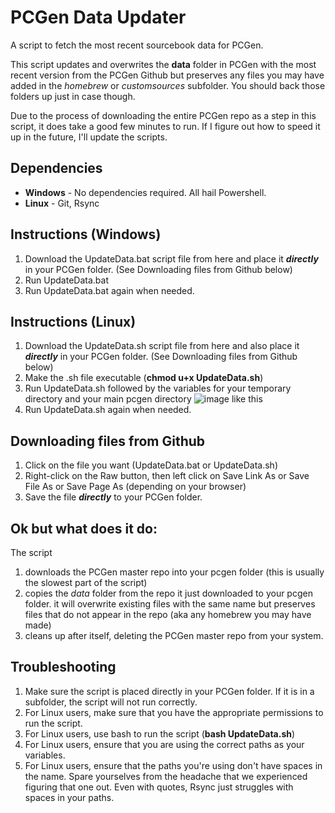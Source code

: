 # PCGen Data Updater
A script to fetch the most recent sourcebook data for PCGen.

This script updates and overwrites the **data** folder in PCGen with the most recent version from the PCGen Github but preserves any files you may have added in the *homebrew* or *customsources* subfolder. You should back those folders up just in case though.

Due to the process of downloading the entire PCGen repo as a step in this script, it does take a good few minutes to run. If I figure out how to speed it up in the future, I'll update the scripts.

## Dependencies
- **Windows** 
      - No dependencies required. All hail Powershell.
- **Linux**
      - Git, Rsync
      
## Instructions (Windows)
1) Download the UpdateData.bat script file from here and place it ***directly*** in your PCGen folder. (See Downloading files from Github below)
2) Run UpdateData.bat
3) Run UpdateData.bat again when needed.

## Instructions (Linux)
1) Download the UpdateData.sh script file from here and also place it ***directly*** in your PCGen folder. (See Downloading files from Github below)
2) Make the .sh file executable (**chmod u+x UpdateData.sh**)
3) Run UpdateData.sh followed by the variables for your temporary directory and your main pcgen directory 
![image](https://user-images.githubusercontent.com/66367898/178808020-3ddbef30-2647-4119-8ee0-03a5566b77b6.png) like this
4) Run UpdateData.sh again when needed.

## Downloading files from Github
1) Click on the file you want (UpdateData.bat or UpdateData.sh)
2) Right-click on the Raw button, then left click on Save Link As or Save File As or Save Page As (depending on your browser)
3) Save the file ***directly*** to your PCGen folder.

## Ok but what does it do:
The script 
1) downloads the PCGen master repo into your pcgen folder (this is usually the slowest part of the script)
2) copies the *data* folder from the repo it just downloaded to your pcgen folder. it will overwrite existing files with the same name but preserves files that do not appear in the repo (aka any homebrew you may have made)
3) cleans up after itself, deleting the PCGen master repo from your system.
      
## Troubleshooting
1) Make sure the script is placed directly in your PCGen folder. If it is in a subfolder, the script will not run correctly.
2) For Linux users, make sure that you have the appropriate permissions to run the script.
3) For Linux users, use bash to run the script (**bash UpdateData.sh**)
4) For Linux users, ensure that you are using the correct paths as your variables.
5) For Linux users, ensure that the paths you're using don't have spaces in the name. Spare yourselves from the headache that we experienced figuring that one out. Even with quotes, Rsync just struggles with spaces in your paths.
